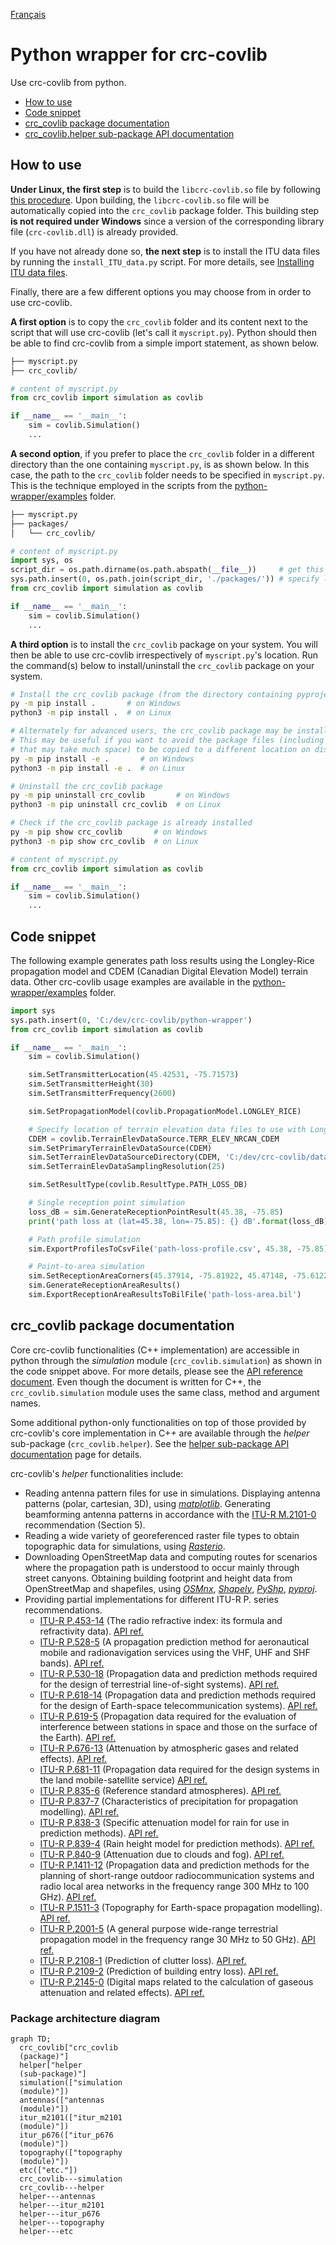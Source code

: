 [Français](./README_FR.md)

# Python wrapper for crc-covlib
Use crc-covlib from python.

- [How to use](#how-to-use)
- [Code snippet](#code-snippet)
- [crc_covlib package documentation](#crc_covlib-package-documentation)
- [crc_covlib.helper sub-package API documentation](./docs/readme.md)

## How to use

**Under Linux, the first step** is to build the `libcrc-covlib.so` file by following [this procedure](../README.md#on-linux). Upon building, the `libcrc-covlib.so` file will be automatically copied into the `crc_covlib` package folder. This building step **is not required under Windows** since a version of the corresponding library file (`crc-covlib.dll`) is already provided.

If you have not already done so, **the next step** is to install the ITU data files by running the `install_ITU_data.py` script. For more details, see [Installing ITU data files](../README.md#installing-itu-data-files).

Finally, there are a few different options you may choose from in order to use crc-covlib.

**A first option** is to copy the `crc_covlib` folder and its content next to the script that will use crc-covlib (let's call it `myscript.py`). Python should then be able to find crc-covlib from a simple import statement, as shown below.
```bash
├── myscript.py
├── crc_covlib/
```
```python
# content of myscript.py
from crc_covlib import simulation as covlib

if __name__ == '__main__':
    sim = covlib.Simulation()
    ...
```

**A second option**, if you prefer to place the `crc_covlib` folder in a different directory than the one containing `myscript.py`, is as shown below. In this case, the path to the `crc_covlib` folder needs to be specified in `myscript.py`. This is the technique employed in the scripts from the [python-wrapper/examples](./examples) folder.
```bash
├── myscript.py
├── packages/
│   └── crc_covlib/
```
```python
# content of myscript.py
import sys, os
script_dir = os.path.dirname(os.path.abspath(__file__))     # get this script's directory
sys.path.insert(0, os.path.join(script_dir, './packages/')) # specify location of crc_covlib relatively to this script
from crc_covlib import simulation as covlib

if __name__ == '__main__':
    sim = covlib.Simulation()
    ...
```

**A third option** is to install the `crc_covlib` package on your system. You will then be able to use crc-covlib irrespectively of `myscript.py`'s location. Run the command(s) below to install/uninstall the `crc_covlib` package on your system.

```bash
# Install the crc_covlib package (from the directory containing pyproject.toml and crc_covlib/)
py -m pip install .       # on Windows 
python3 -m pip install .  # on Linux 

# Alternately for advanced users, the crc_covlib package may be installed using the -e option.
# This may be useful if you want to avoid the package files (including the ITU data files
# that may take much space) to be copied to a different location on disk.
py -m pip install -e .       # on Windows
python3 -m pip install -e .  # on Linux

# Uninstall the crc_covlib package
py -m pip uninstall crc_covlib       # on Windows
python3 -m pip uninstall crc_covlib  # on Linux

# Check if the crc_covlib package is already installed
py -m pip show crc_covlib       # on Windows
python3 -m pip show crc_covlib  # on Linux
```
```python
# content of myscript.py
from crc_covlib import simulation as covlib

if __name__ == '__main__':
    sim = covlib.Simulation()
    ...
```

## Code snippet

The following example generates path loss results using the Longley-Rice propagation model and CDEM (Canadian Digital Elevation Model) terrain data. Other crc-covlib usage examples are available in the [python-wrapper/examples](./examples) folder.

```python
import sys
sys.path.insert(0, 'C:/dev/crc-covlib/python-wrapper')
from crc_covlib import simulation as covlib

if __name__ == '__main__':
    sim = covlib.Simulation()

    sim.SetTransmitterLocation(45.42531, -75.71573)
    sim.SetTransmitterHeight(30)
    sim.SetTransmitterFrequency(2600)

    sim.SetPropagationModel(covlib.PropagationModel.LONGLEY_RICE)

    # Specify location of terrain elevation data files to use with Longley-Rice 
    CDEM = covlib.TerrainElevDataSource.TERR_ELEV_NRCAN_CDEM
    sim.SetPrimaryTerrainElevDataSource(CDEM)
    sim.SetTerrainElevDataSourceDirectory(CDEM, 'C:/dev/crc-covlib/data/terrain-elev-samples/NRCAN_CDEM')
    sim.SetTerrainElevDataSamplingResolution(25)

    sim.SetResultType(covlib.ResultType.PATH_LOSS_DB)

    # Single reception point simulation
    loss_dB = sim.GenerateReceptionPointResult(45.38, -75.85)
    print('path loss at (lat=45.38, lon=-75.85): {} dB'.format(loss_dB))

    # Path profile simulation
    sim.ExportProfilesToCsvFile('path-loss-profile.csv', 45.38, -75.85)

    # Point-to-area simulation
    sim.SetReceptionAreaCorners(45.37914, -75.81922, 45.47148, -75.61225)
    sim.GenerateReceptionAreaResults()
    sim.ExportReceptionAreaResultsToBilFile('path-loss-area.bil')
```

## crc_covlib package documentation

Core crc-covlib functionalities (C++ implementation) are accessible in python through the _simulation_ module (`crc_covlib.simulation`) as shown in the code snippet above. For more details, please see the [API reference document](../docs/CRC-COVLIB%20API%20Reference.pdf). Even though the document is written for C++, the `crc_covlib.simulation` module uses the same class, method and argument names.

Some additional python-only functionalities on top of those provided by crc-covlib's core implementation in C++ are available through the _helper_ sub-package (`crc_covlib.helper`). See the [helper sub-package API documentation](./docs/readme.md) page for details.

crc-covlib's _helper_ functionalities include:
* Reading antenna pattern files for use in simulations. Displaying antenna patterns (polar, cartesian, 3D), using [_matplotlib_](https://matplotlib.org/). Generating beamforming antenna patterns in accordance with the [ITU-R M.2101-0](https://www.itu.int/rec/R-REC-M.2101/en) recommendation (Section 5).
* Reading a wide variety of georeferenced raster file types to obtain topographic data for simulations, using [_Rasterio_](https://rasterio.readthedocs.io/en/latest/index.html).
* Downloading OpenStreetMap data and computing routes for scenarios where the propagation path is understood to occur mainly through street canyons. Obtaining building footprint and height data from OpenStreetMap and shapefiles, using [_OSMnx_](https://osmnx.readthedocs.io/en/stable/), [_Shapely_](https://shapely.readthedocs.io/en/stable/), [_PyShp_](https://pypi.org/project/pyshp/), [_pyproj_](https://pyproj4.github.io/pyproj/stable/).
* Providing partial implementations for different ITU-R P. series recommendations.
  - [ITU-R P.453-14](https://www.itu.int/rec/R-REC-P.453/en) (The radio refractive index: its formula and refractivity data). [API ref.](./docs/helper.itur_p453.md)
  - [ITU-R P.528-5](https://www.itu.int/rec/R-REC-P.528/en) (A propagation prediction method for aeronautical mobile and radionavigation services using the VHF, UHF and SHF bands). [API ref.](./docs/helper.itur_p528.md)
  - [ITU-R P.530-18](https://www.itu.int/rec/R-REC-P.530/en) (Propagation data and prediction methods required for the design of terrestrial line-of-sight systems). [API ref.](./docs/helper.itur_p530.md)
  - [ITU-R P.618-14](https://www.itu.int/rec/R-REC-P.618/en) (Propagation data and prediction methods required for the design of Earth-space telecommunication systems). [API ref.](./docs/helper.itur_p618.md)
  - [ITU-R P.619-5](https://www.itu.int/rec/R-REC-P.619/en) (Propagation data required for the evaluation of interference between stations in space and those on the surface of the Earth). [API ref.](./docs/helper.itur_p619.md)
  - [ITU-R P.676-13](https://www.itu.int/rec/R-REC-P.676/en) (Attenuation by atmospheric gases and related effects). [API ref.](./docs/helper.itur_p676.md)
  - [ITU-R P.681-11](https://www.itu.int/rec/R-REC-P.681/en) (Propagation data required for the design systems in the land mobile-satellite service) [API ref.](./docs/helper.itur_p681.md)
  - [ITU-R P.835-6](https://www.itu.int/rec/R-REC-P.835/en) (Reference standard atmospheres). [API ref.](./docs/helper.itur_p835.md)
  - [ITU-R P.837-7](https://www.itu.int/rec/R-REC-P.837/en) (Characteristics of precipitation for propagation modelling). [API ref.](./docs/helper.itur_p837.md)
  - [ITU-R P.838-3](https://www.itu.int/rec/R-REC-P.838/en) (Specific attenuation model for rain for use in prediction methods). [API ref.](./docs/helper.itur_p838.md)
  - [ITU-R P.839-4](https://www.itu.int/rec/R-REC-P.839/en) (Rain height model for prediction methods). [API ref.](./docs/helper.itur_p839.md)
  - [ITU-R P.840-9](https://www.itu.int/rec/R-REC-P.840/en) (Attenuation due to clouds and fog). [API ref.](./docs/helper.itur_p840.md)
  - [ITU-R P.1411-12](https://www.itu.int/rec/R-REC-P.1411/en) (Propagation data and prediction methods for the planning of short-range outdoor radiocommunication systems and radio local area networks in the frequency range 300 MHz to 100 GHz). [API ref.](./docs/helper.itur_p1411.md)
  - [ITU-R P.1511-3](https://www.itu.int/rec/R-REC-P.1511/en) (Topography for Earth-space propagation modelling). [API ref.](./docs/helper.itur_p1511.md)
  - [ITU-R P.2001-5](https://www.itu.int/rec/R-REC-P.2001/en) (A general purpose wide-range terrestrial propagation model in the frequency range 30 MHz to 50 GHz). [API ref.](./docs/helper.itur_p2001.md)
  - [ITU-R P.2108-1](https://www.itu.int/rec/R-REC-P.2108/en) (Prediction of clutter loss). [API ref.](./docs/helper.itur_p2108.md)
  - [ITU-R P.2109-2](https://www.itu.int/rec/R-REC-P.2109/en) (Prediction of building entry loss). [API ref.](./docs/helper.itur_p2109.md)
  - [ITU-R P.2145-0](https://www.itu.int/rec/R-REC-P.2145/en) (Digital maps related to the calculation of gaseous attenuation and related effects). [API ref.](./docs/helper.itur_p2145.md)

### Package architecture diagram

```mermaid
graph TD;
  crc_covlib["crc_covlib
  (package)"]
  helper["helper
  (sub-package)"]
  simulation(["simulation
  (module)"])
  antennas(["antennas
  (module)"])
  itur_m2101(["itur_m2101
  (module)"])
  itur_p676(["itur_p676
  (module)"])
  topography(["topography
  (module)"])
  etc(["etc."])
  crc_covlib---simulation
  crc_covlib---helper
  helper---antennas
  helper---itur_m2101
  helper---itur_p676
  helper---topography
  helper---etc
```

